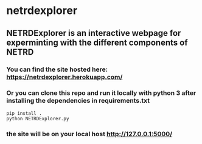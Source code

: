 # netrdexplorer

## NETRDExplorer is an interactive webpage for experminting with the different components of NETRD

### You can find the site hosted here: https://netrdexplorer.herokuapp.com/
### Or you can clone this repo and run it locally with python 3 after installing the dependencies in requirements.txt

```
pip install .
python NETRDExplorer.py
```

### the site will be on your local host http://127.0.0.1:5000/
